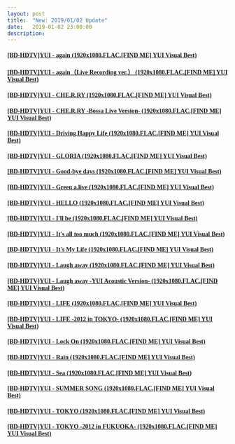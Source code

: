 ```yaml
---
layout: post
title:  "New: 2019/01/02 Update"
date:   2019-01-02 23:00:00
description: 
---
```


<h4 id="bd-hdtvyui---again-1920x1080flacfind-me-yui-visual-best"><a href="https://mega.nz/#!0ZNUSahS!KPIB5rSQ-ybST6AcxU-XCItYXRjtULehUJ7e2ROLaHA"><font face="Segoe UI Symbol">[BD-HDTV]YUI - again (1920x1080.FLAC.[FIND ME] YUI Visual Best)</font></a></h4>

<ul></ul>

<h4 id="bd-hdtvyui---againlive-recording-ver-1920x1080flacfind-me-yui-visual-best"><a href="https://mega.nz/#!5B0TCK5A!O54791AQ6fmRLMphiOv4I3R3iR0NnDki4LvDwyvb7s8"><font face="Segoe UI Symbol">[BD-HDTV]YUI - again（Live Recording ver.） (1920x1080.FLAC.[FIND ME] YUI Visual Best)</font></a></h4>

<ul></ul>

<h4 id="bd-hdtvyui---cherry-1920x1080flacfind-me-yui-visual-best"><a href="https://mega.nz/#!4dNiVAzS!JpycdPXRMUzZpCtlR_cy7DLJz_SruJ1lgr8te62N5Gc"><font face="Segoe UI Symbol">[BD-HDTV]YUI - CHE.R.RY (1920x1080.FLAC.[FIND ME] YUI Visual Best)</font></a></h4>

<ul></ul>

<h4 id="bd-hdtvyui---cherry--bossa-live-version--1920x1080flacfind-me-yui-visual-best"><a href="https://mega.nz/#!kVUyhSIJ!bmjI2QT9VOKTHESIbZIRVQ5hKP_UOZwlZo9LCZErdHk"><font face="Segoe UI Symbol">[BD-HDTV]YUI - CHE.R.RY -Bossa Live Version- (1920x1080.FLAC.[FIND ME] YUI Visual Best)</font></a></h4>
<ul></ul>

<h4 id="bd-hdtvyui---driving-happy-life-1920x1080flacfind-me-yui-visual-best"><a href="https://mega.nz/#!lYkDACrT!g_qr4xGe_0qewb_8WHeuY2lU-8_Xo5afMgB6KZqq_OU"><font face="Segoe UI Symbol">[BD-HDTV]YUI - Driving Happy Life (1920x1080.FLAC.[FIND ME] YUI Visual Best)</font></a></h4>

<ul></ul>

<h4 id="bd-hdtvyui---gloria-1920x1080flacfind-me-yui-visual-best"><a href="https://mega.nz/#!BdFUVaBa!ogA2rGONbl0EvQfgE84e1eIGbmRjv5QC-hwp6cYhfpY"><font face="Segoe UI Symbol">[BD-HDTV]YUI - GLORIA (1920x1080.FLAC.[FIND ME] YUI Visual Best)</font></a></h4>

<ul></ul>

<h4 id="bd-hdtvyui---good-bye-days-1920x1080flacfind-me-yui-visual-best"><a href="https://mega.nz/#!tcMDXSbJ!_Cr3F0v51Xcm0u4hCVDMp4jlG_It_7p4NlpDYrpwmIo"><font face="Segoe UI Symbol">[BD-HDTV]YUI - Good-bye days (1920x1080.FLAC.[FIND ME] YUI Visual Best)</font></a></h4>

<ul></ul>

<h4 id="bd-hdtvyui---green-alive-1920x1080flacfind-me-yui-visual-best"><a href="https://mega.nz/#!AAFWxaZA!4kAy-USb-bgyTv34C3UKFRueH1XIGlnvavdeIrB0KrQ"><font face="Segoe UI Symbol">[BD-HDTV]YUI - Green a.live (1920x1080.FLAC.[FIND ME] YUI Visual Best)</font></a></h4>

<ul></ul>

<h4 id="bd-hdtvyui---hello-1920x1080flacfind-me-yui-visual-best"><a href="https://mega.nz/#!oFU32KpL!_0xEmaS9XQY97bBB6PmdXXknrzs3ElIRjbU2UBNVNpw"><font face="Segoe UI Symbol">[BD-HDTV]YUI - HELLO (1920x1080.FLAC.[FIND ME] YUI Visual Best)</font></a></h4>

<ul></ul>

<h4 id="bd-hdtvyui---ill-be-1920x1080flacfind-me-yui-visual-best"><a href="https://mega.nz/#!NdsDBQqJ!5P_HS2cZwlPJ34LhzyD6oYSykmDqRV8Won2SY40yPwQ"><font face="Segoe UI Symbol">[BD-HDTV]YUI - I'll be (1920x1080.FLAC.[FIND ME] YUI Visual Best)</font></a></h4>

<ul></ul>

<h4 id="bd-hdtvyui---its-all-too-much-1920x1080flacfind-me-yui-visual-best"><a href="https://mega.nz/#!dJMBlADY!V4iG_HoUgGjQHvap5tpweoT4gcmPY_1qaouDXIv6hKg"><font face="Segoe UI Symbol">[BD-HDTV]YUI - It's all too much (1920x1080.FLAC.[FIND ME] YUI Visual Best)</font></a></h4>

<ul></ul>

<h4 id="bd-hdtvyui---its-my-life-1920x1080flacfind-me-yui-visual-best"><a href="https://mega.nz/#!cJURRCyD!XWOVhpmFgRVt8nTV-A2UA9zGYK9CgW2OL31ZNp3Nso4"><font face="Segoe UI Symbol">[BD-HDTV]YUI - It's My Life (1920x1080.FLAC.[FIND ME] YUI Visual Best)</font></a></h4>

<ul></ul>

<h4 id="bd-hdtvyui---laugh-away-1920x1080flacfind-me-yui-visual-best"><a href="https://mega.nz/#!tA8WBILL!zzhASDISYRxYwu3SgDTwNzfqzD6U00qFGVArsSQZvLo"><font face="Segoe UI Symbol">[BD-HDTV]YUI - Laugh away (1920x1080.FLAC.[FIND ME] YUI Visual Best)</font></a></h4>

<ul></ul>

<h4 id="bd-hdtvyui---laugh-away--yui-acoustic-version--1920x1080flacfind-me-yui-visual-best"><a href="https://mega.nz/#!8Ycz2QpI!MTqAeU6eHKiWZr7tTt5V8USYxFZT_Uopccv7vla8gko"><font face="Segoe UI Symbol">[BD-HDTV]YUI - Laugh away -YUI Acoustic Version- (1920x1080.FLAC.[FIND ME] YUI Visual Best)</font></a></h4>

<ul></ul>

<h4 id="bd-hdtvyui---life-1920x1080flacfind-me-yui-visual-best"><a href="https://mega.nz/#!AcEE3AZa!zvmS3Hx5GucAK9h1XKalghz-WgYgkjkJfqdWf4H1rvE"><font face="Segoe UI Symbol">[BD-HDTV]YUI - LIFE (1920x1080.FLAC.[FIND ME] YUI Visual Best)</font></a></h4>

<ul></ul>

<h4 id="bd-hdtvyui---life--2012-in-tokyo--1920x1080flacfind-me-yui-visual-best"><a href="https://mega.nz/#!tAdBDQLL!UyOSIcCroytumK5kEaefByudCuIp9jmpAqUNOlJ2Olg"><font face="Segoe UI Symbol">[BD-HDTV]YUI - LIFE -2012 in TOKYO- (1920x1080.FLAC.[FIND ME] YUI Visual Best)</font></a></h4>

<ul></ul>

<h4 id="bd-hdtvyui---lock-on-1920x1080flacfind-me-yui-visual-best"><a href="https://mega.nz/#!MY8AGCzQ!pe8RGCV3v69OVZN3WNGgS5gin2tY1p2JZqS_y5i6KeY"><font face="Segoe UI Symbol">[BD-HDTV]YUI - Lock On (1920x1080.FLAC.[FIND ME] YUI Visual Best)</font></a></h4>

<ul></ul>

<h4 id="bd-hdtvyui---rain-1920x1080flacfind-me-yui-visual-best"><a href="https://mega.nz/#!8QEFRA4D!wpBFc55YdS48KP2I-IcNmTS30lkzlxyZ7XaChUaxTZk"><font face="Segoe UI Symbol">[BD-HDTV]YUI - Rain (1920x1080.FLAC.[FIND ME] YUI Visual Best)</font></a></h4>

<ul></ul>

<h4 id="bd-hdtvyui---sea-1920x1080flacfind-me-yui-visual-best"><a href="https://mega.nz/#!IIcjBaob!GyR9XTdwYMVj7Rd64NIun2GEH157RMR8IdR47J__PJs"><font face="Segoe UI Symbol">[BD-HDTV]YUI - Sea (1920x1080.FLAC.[FIND ME] YUI Visual Best)</font></a></h4>

<ul></ul>

<h4 id="bd-hdtvyui---summer-song-1920x1080flacfind-me-yui-visual-best"><a href="https://mega.nz/#!kVEDjSRb!Jqn5wXEMCidpHICPOIdKSngS2UhQQIhLLtVbEqXLm_Q"><font face="Segoe UI Symbol">[BD-HDTV]YUI - SUMMER SONG (1920x1080.FLAC.[FIND ME] YUI Visual Best)</font></a></h4>

<ul></ul>

<h4 id="bd-hdtvyui---tokyo-1920x1080flacfind-me-yui-visual-best"><a href="https://mega.nz/#!oc0GTaBJ!mSF5YE1l46tFqKID-laJLTQwLnzOMNM7iBf-c5Lbh8o"><font face="Segoe UI Symbol">[BD-HDTV]YUI - TOKYO (1920x1080.FLAC.[FIND ME] YUI Visual Best)</font></a></h4>

<ul></ul>

<h4 id="bd-hdtvyui---tokyo--2012-in-fukuoka--1920x1080flacfind-me-yui-visual-best"><a href="https://mega.nz/#!UccnwCzY!Dijf9zQGHSDJUOHJFljZEhUx0UgL9Pw9UqDVbqUjRtU"><font face="Segoe UI Symbol">[BD-HDTV]YUI - TOKYO -2012 in FUKUOKA- (1920x1080.FLAC.[FIND ME] YUI Visual Best)</font></a></h4>
